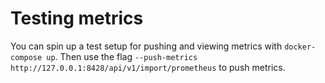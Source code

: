 # Testing metrics

You can spin up a test setup for pushing and viewing metrics with `docker-compose up`.
Then use the flag `--push-metrics http://127.0.0.1:8428/api/v1/import/prometheus` to push metrics.
